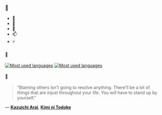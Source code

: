 ### 👋

- 🔭
- 🌱
- 💬
- 📫
- ⚡

#### 🧏

[![Most used languages](https://github-readme-stats-aynah.vercel.app/api/top-langs/?username=aynh&theme=solarized-dark&langs_count=6&layout=compact&hide_title=true)](https://github.com/anuraghazra/github-readme-stats#gh-dark-mode-only)
[![Most used languages](https://github-readme-stats-aynah.vercel.app/api/top-langs/?username=aynh&theme=solarized-light&langs_count=6&layout=compact&hide_title=true)](https://github.com/anuraghazra/github-readme-stats#gh-light-mode-only)

#### 💬

> "Blaming others isn't going to resolve anything. There'll be a lot of things that are injust throughout your life. You will have to stand up by yourself."

&mdash; [**Kazuichi Arai**](https://myanimelist.net/character.php?q=Kazuichi%20Arai&cat=character), [**Kimi ni Todoke**](https://myanimelist.net/search/all?q=Kimi%20ni%20Todoke&cat=all)
